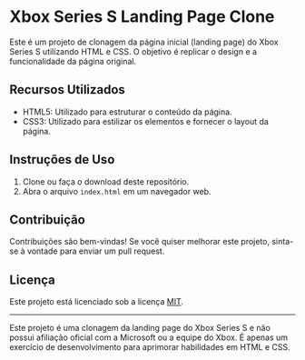 # Xbox Series S Landing Page Clone

Este é um projeto de clonagem da página inicial (landing page) do Xbox Series S utilizando HTML e CSS. O objetivo é replicar o design e a funcionalidade da página original.

<!-- ## Demonstração

Para visualizar a página clonada, você pode [clicar aqui](https://exemplo.com) para acessar a demonstração ao vivo. -->

## Recursos Utilizados

- HTML5: Utilizado para estruturar o conteúdo da página.
- CSS3: Utilizado para estilizar os elementos e fornecer o layout da página.

## Instruções de Uso

1. Clone ou faça o download deste repositório.
2. Abra o arquivo `index.html` em um navegador web.

## Contribuição

Contribuições são bem-vindas! Se você quiser melhorar este projeto, sinta-se à vontade para enviar um pull request.

## Licença

Este projeto está licenciado sob a licença [MIT](LICENSE).

---

Este projeto é uma clonagem da landing page do Xbox Series S e não possui afiliação oficial com a Microsoft ou a equipe do Xbox. É apenas um exercício de desenvolvimento para aprimorar habilidades em HTML e CSS.
